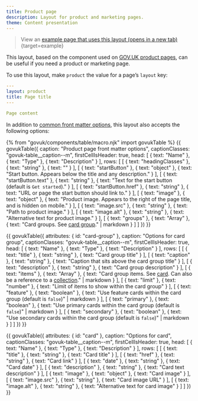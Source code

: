 ```yaml
---
title: Product page
description: Layout for product and marketing pages.
theme: Content presentation
---
```


> View an [example page that uses this layout (opens in a new tab)](/example/){target=example}

This layout, based on the component used on [GOV.UK product pages](https://github.com/alphagov/product-page-example), can be useful if you need a product or marketing page.

To use this layout, make `product` the value for a page’s `layout` key:

```yaml
---
layout: product
title: Page title
---

Page content
```

In addition to [common front matter options](/layouts/front-matter-options), this layout also accepts the following options:

{% from "govuk/components/table/macro.njk" import govukTable %}
{{ govukTable({
  caption: "Product page front matter options",
  captionClasses: "govuk-table__caption--m",
  firstCellIsHeader: true,
  head: [
    { text: "Name" },
    { text: "Type" },
    { text: "Description" }
  ],
  rows: [
    [
      { text: "headingClasses" },
      { text: "string" },
      { text: "" }
    ],
    [
      { text: "startButton" },
      { text: "object" },
      { text: "Start button. Appears below the title and any description." }
    ],
    [
      { text: "startButton.text" },
      { text: "string" },
      { text: "Text for the start button (default is `Get started`)." }
    ],
    [
      { text: "startButton.href" },
      { text: "string" },
      { text: "URL or page the start button should link to." }
    ],
    [
      { text: "image" },
      { text: "object" },
      { text: "Product image. Appears to the right of the page title, and is hidden on mobile." }
    ],
    [
      { text: "image.src" },
      { text: "string" },
      { text: "Path to product image." }
    ],
    [
      { text: "image.alt" },
      { text: "string" },
      { text: "Alternative text for product image." }
    ],
    [
      { text: "groups" },
      { text: "Array" },
      { text: "Card groups. See [card group](#card-group)." | markdown }
    ]
  ]
}) }}

{{ govukTable({
  attributes: { id: "card-group" },
  caption: "Options for card group",
  captionClasses: "govuk-table__caption--m",
  firstCellIsHeader: true,
  head: [
    { text: "Name" },
    { text: "Type" },
    { text: "Description" }
  ],
  rows: [
    [
      { text: "title" },
      { text: "string" },
      { text: "Card group title" }
    ],
    [
      { text: "caption" },
      { text: "string" },
      { text: "Caption that sits above the card group title" }
    ],
    [
      { text: "description" },
      { text: "string" },
      { text: "Card group description" }
    ],
    [
      { text: "items" },
      { text: "Array" },
      { text: "Card group items. See [card](#card). Can also be a reference to a [collection](https://www.11ty.dev/docs/collections/)." | markdown }
    ],
    [
      { text: "limit" },
      { text: "number" },
      { text: "Limit of items to show within the card group" }
    ],
    [
      { text: "feature" },
      { text: "boolean" },
      { text: "Use feature cards within the card group (default is `false`)" | markdown }
    ],
    [
      { text: "primary" },
      { text: "boolean" },
      { text: "Use primary cards within the card group (default is `false`)" | markdown }
    ],
    [
      { text: "secondary" },
      { text: "boolean" },
      { text: "Use secondary cards within the card group (default is `false`)" | markdown }
    ]
  ]
}) }}

{{ govukTable({
  attributes: { id: "card" },
  caption: "Options for card",
  captionClasses: "govuk-table__caption--m",
  firstCellIsHeader: true,
  head: [
    { text: "Name" },
    { text: "Type" },
    { text: "Description" }
  ],
  rows: [
    [
      { text: "title" },
      { text: "string" },
      { text: "Card title" }
    ],
    [
      { text: "href" },
      { text: "string" },
      { text: "Card link" }
    ],
    [
      { text: "date" },
      { text: "string" },
      { text: "Card date" }
    ],
    [
      { text: "description" },
      { text: "string" },
      { text: "Card text description" }
    ],
    [
      { text: "image" },
      { text: "object" },
      { text: "Card image" }
    ],
    [
      { text: "image.src" },
      { text: "string" },
      { text: "Card image URL" }
    ],
    [
      { text: "image.alt" },
      { text: "string" },
      { text: "Alternative text for card image" }
    ]
  ]
}) }}
